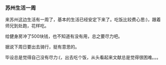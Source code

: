 ### 苏州生活一周

来苏州这边生活有一周了，基本的生活已经安定下来了。吃饭比较费心思:)，跟着师兄到处跑，花样吃。

给健身房冲了500块钱，也不知道有没有用，总之要尽力吧。

据说下周日要出去骑行，挺有意思的。

毕设总是觉得自己没有尽力:(，出去吃个饭，从头看起来文献总是觉得很困难。。。